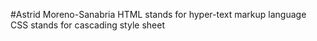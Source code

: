 #Astrid Moreno-Sanabria
HTML stands for hyper-text markup language
CSS stands for cascading style sheet
